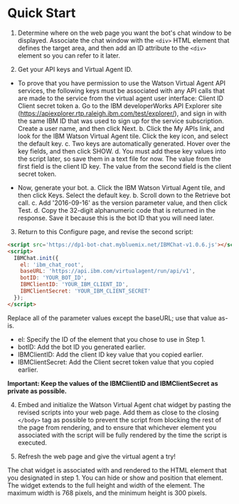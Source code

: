 # Quick Start

1. Determine where on the web page you want the bot's chat window to be displayed. Associate the chat window with the `<div>` HTML element that defines the target area, and then add an ID attribute to the `<div>` element so you can refer to it later.

2. Get your API keys and Virtual Agent ID.

- To prove that you have permission to use the Watson Virtual Agent API services, the following keys must be associated with any API calls that are made to the service from the virtual agent user interface:
Client ID
Client secret token
a. Go to the IBM developerWorks API Explorer site (https://apiexplorer.rtp.raleigh.ibm.com/test/explorer/), and sign in with the same IBM ID that was used to sign up for the service subscription. Create a user name, and then click Next.
b. Click the My APIs link, and look for the IBM Watson Virtual Agent tile. Click the key icon, and select the default key.
c. Two keys are automatically generated. Hover over the key fields, and then click SHOW.
d. You must add these key values into the script later, so save them in a text file for now. The value from the first field is the client ID key. The value from the second field is the client secret token.

- Now, generate your bot.
a. Click the IBM Watson Virtual Agent tile, and then click Keys. Select the default key.
b. Scroll down to the Retrieve bot call.
c. Add '2016-09-16' as the version parameter value, and then click Test.
d. Copy the 32-digit alphanumeric code that is returned in the response. Save it because this is the bot ID that you will need later.

3. Return to this Configure page, and revise the second script:

```html
<script src='https://dp1-bot-chat.mybluemix.net/IBMChat-v1.0.6.js'></script>
<script>
  IBMChat.init({
    el: 'ibm_chat_root',
    baseURL: 'https://api.ibm.com/virtualagent/run/api/v1',
    botID: 'YOUR_BOT_ID',
    IBMClientID: 'YOUR_IBM_CLIENT_ID',
    IBMClientSecret: 'YOUR_IBM_CLIENT_SECRET'
  });
</script>

```

Replace all of the parameter values except the baseURL; use that value as-is.

- el: Specify the ID of the element that you chose to use in Step 1.
- botID: Add the bot ID you generated earlier.
- IBMClientID: Add the client ID key value that you copied earlier.
- IBMClientSecret: Add the Client secret token value that you copied earlier.

**Important: Keep the values of the IBMClientID and IBMClientSecret as private as possible.**

4. Embed and initialize the Watson Virtual Agent chat widget by pasting the revised scripts into your web page. Add them as close to the closing `</body>` tag as possible to prevent the script from blocking the rest of the page from rendering, and to ensure that whichever element you associated with the script will be fully rendered by the time the script is executed.

5. Refresh the web page and give the virtual agent a try!

The chat widget is associated with and rendered to the HTML element that you designated in step 1. You can hide or show and position that element. The widget extends to the full height and width of the element. The maximum width is 768 pixels, and the minimum height is 300 pixels.
